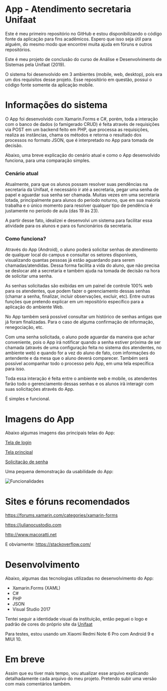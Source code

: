 
# App - Atendimento secretaria Unifaat
Este é meu primeiro repositório no GitHub e estou disponibilizando o código fonte da aplicação para fins acadêmicos. Espero que isso seja útil para alguém, do mesmo modo que encontrei muita ajuda em fóruns e outros repositórios. 

Este é meu projeto de conclusão do curso de Análise e Desenvolvimento de Sistemas pela Unifaat (2019).

O sistema foi desenvolvido em 3 ambientes (mobile, web, desktop), pois era um dos requisitos desse projeto. Esse repositório em questão, possui o código fonte somente da aplicação mobile.

# Informações do sistema

O App foi desenvolvido com Xamarin.Forms e C#, porém, toda a interação com o banco de dados (o famigerado CRUD) é feita através de requisições via POST em um backend feito em PHP, que processa as requisições, realiza as instâncias, chama os métodos e retorna o resultado dos processos no formato JSON, que é interpretado no App para tomada de decisão.

Abaixo, uma breve explicação do cenário atual e como o App desenvolvido funciona, para uma comparação simples.

### Cenário atual

Atualmente, para que os alunos possam resolver suas pendências na secretaria da Unifaat, é necessário ir até a secretaria, pegar uma senha de papel e aguardar sua senha ser chamada. Muitas vezes em uma secretaria lotada, principalmente para alunos do período noturno, que em sua maioria trabalha e o único momento para resolver qualquer tipo de pendência é justamente no período de aula (das 19 às 23).

A partir desse fato, idealizei e desenvolvi um sistema para facilitar essa atividade para os alunos e para os funcionários da secretaria.

### Como funciona?

Através do App (Android), o aluno poderá solicitar senhas de atendimento de qualquer local do campus e consultar os setores disponíveis, visualizando quantas pessoas já estão aguardando para serem chamadas/atendidas. Dessa forma facilita a vida do aluno, que não precisa se deslocar até a secretaria e também ajuda na tomada de decisão na hora de solicitar uma senha.

As senhas solicitadas são exibidas em um painel de controle 100% web para os atendentes, que podem fazer o gerenciamento dessas senhas (chamar a senha, finalizar, incluir observações, excluir, etc). Entre outras funções que pretendo explicar em um repositório específico para a aplicação do ambiente Web.

No App também será possível consultar um histórico de senhas antigas que já foram finalizadas. Para o caso de alguma confirmação de informação, renegociação, etc.

Com uma senha solicitada, o aluno pode aguardar da maneira que achar conveniente, pois o App irá notificar quando a senha estiver próxima de ser chamada (através de uma configuração feita no sistema dos atendentes, no ambiente web) e quando for a vez do aluno de fato, com informações do antendente e da mesa que o aluno deverá comparecer. Também será possível acompanhar todo o processo pelo App, em uma tela específica para isso.

Toda essa interação é feita entre o ambiente web e mobile, os atendentes farão todo o gerenciamento dessas senhas e os alunos irã interagir com suas solicitações através do App.

É simples e funcional.

# Imagens do App

Abaixo algumas imagens das principais telas do App:

[Tela de login](https://i.imgur.com/mqx5ZNZ.jpg)

[Tela principal](https://i.imgur.com/w0PyUpr.jpg)

[Solicitação de senha](https://i.imgur.com/xlFpJl7.jpg)

Uma pequena demonstração da usabilidade do App:

![Funcionalidades](https://media.giphy.com/media/64agTizet6csdhl1FN/giphy.gif)

# Sites e fóruns recomendados

https://forums.xamarin.com/categories/xamarin-forms

https://julianocustodio.com

http://www.macoratti.net

E obviamente: https://stackoverflow.com/

# Desenvolvimento

Abaixo, algumas das tecnologias utilizadas no desenvolvimento do App:

* Xamarin.Forms (XAML)
* C#
* PHP
* JSON
* Visual Studio 2017

Tentei seguir a identidade visual da instituição, então peguei o logo e padrão de cores do próprio site da [Unifaat](http://www.unifaat.com.br)

Para testes, estou usando um Xiaomi Redmi Note 6 Pro com Android 9 e MIUI 10.

# Em breve

Assim que eu tiver mais tempo, vou atualizar esse arquivo explicando detalhadamente cada arquivo do meu projeto. Pretendo subir uma versão com mais comentários também.

